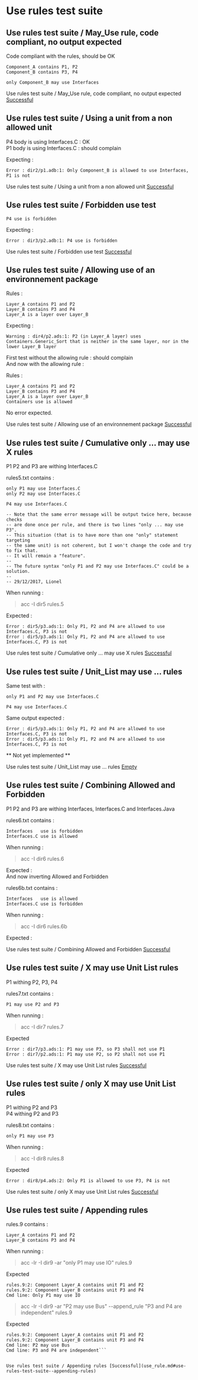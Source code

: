 
# Use rules test suite



##  Use rules test suite / May_Use rule, code compliant, no output expected

  Code compliant with the rules, should be OK  

```  
Component_A contains P1, P2
Component_B contains P3, P4

only Component_B may use Interfaces
```  


Use rules test suite / May_Use rule, code compliant, no output expected [Successful](use_rule.md#use-rules-test-suite--mayuse-rule-code-compliant-no-output-expected)

##  Use rules test suite / Using a unit from a non allowed unit

  P4 body is using Interfaces.C : OK    
  P1 body is using Interfaces.C : should complain  

  Expecting :  

```  
Error : dir2/p1.adb:1: Only Component_B is allowed to use Interfaces, P1 is not
```  


Use rules test suite / Using a unit from a non allowed unit [Successful](use_rule.md#use-rules-test-suite--using-a-unit-from-a-non-allowed-unit)

##  Use rules test suite / Forbidden use test


```  
P4 use is forbidden
```  

  Expecting :  

```  
Error : dir3/p2.adb:1: P4 use is forbidden
```  


Use rules test suite / Forbidden use test [Successful](use_rule.md#use-rules-test-suite--forbidden-use-test)

##  Use rules test suite / Allowing use of an environnement package


  Rules :  

```  
Layer_A contains P1 and P2
Layer_B contains P3 and P4
Layer_A is a layer over Layer_B
```  
  Expecting :  


```  
Warning : dir4/p2.ads:1: P2 (in Layer_A layer) uses Containers.Generic_Sort that is neither in the same layer, nor in the lower Layer_B layer
```  

  First test without the allowing rule : should complain  
  And now with the allowing rule :  

  Rules :  

```  
Layer_A contains P1 and P2
Layer_B contains P3 and P4
Layer_A is a layer over Layer_B
Containers use is allowed
```  

  No error expected.  


Use rules test suite / Allowing use of an environnement package [Successful](use_rule.md#use-rules-test-suite--allowing-use-of-an-environnement-package)

##  Use rules test suite / Cumulative only ... may use X rules

  P1 P2 and P3 are withing Interfaces.C  

  rules5.txt contains :  

```  
only P1 may use Interfaces.C
only P2 may use Interfaces.C

P4 may use Interfaces.C

-- Note that the same error message will be output twice here, because checks
-- are done once per rule, and there is two lines "only ... may use P3".
-- This situation (that is to have more than one "only" statement targeting
-- the same unit) is not coherent, but I won't change the code and try to fix that.
-- It will remain a "feature".
--
-- The future syntax "only P1 and P2 may use Interfaces.C" could be a solution.
--
-- 29/12/2017, Lionel
```  

  When running :  

  > acc -I dir5 rules.5  

  Expected :  

```  
Error : dir5/p3.ads:1: Only P1, P2 and P4 are allowed to use Interfaces.C, P3 is not
Error : dir5/p3.ads:1: Only P1, P2 and P4 are allowed to use Interfaces.C, P3 is not
```  


Use rules test suite / Cumulative only ... may use X rules [Successful](use_rule.md#use-rules-test-suite--cumulative-only--may-use-x-rules)

##  Use rules test suite / Unit_List may use ... rules


  Same test with :  

```  
only P1 and P2 may use Interfaces.C

P4 may use Interfaces.C

```  

  Same output expected :  

```  
Error : dir5/p3.ads:1: Only P1, P2 and P4 are allowed to use Interfaces.C, P3 is not
Error : dir5/p3.ads:1: Only P1, P2 and P4 are allowed to use Interfaces.C, P3 is not
```  

  ** Not yet implemented **  

Use rules test suite / Unit_List may use ... rules [Empty](use_rule.md#use-rules-test-suite--unitlist-may-use--rules)

##  Use rules test suite / Combining Allowed and Forbidden

  P1 P2 and P3 are withing Interfaces, Interfaces.C and Interfaces.Java  

  rules6.txt contains :  

```  
Interfaces   use is forbidden
Interfaces.C use is allowed
```  

  When running :  

  > acc -I dir6 rules.6  

  Expected :  
  And now inverting Allowed and Forbidden  

  rules6b.txt contains :  

```  
Interfaces   use is allowed
Interfaces.C use is forbidden

```  

  When running :  

  > acc -I dir6 rules.6b  

  Expected :  

Use rules test suite / Combining Allowed and Forbidden [Successful](use_rule.md#use-rules-test-suite--combining-allowed-and-forbidden)

##  Use rules test suite / X may use Unit List rules

  P1 withing P2, P3, P4  

  rules7.txt contains :  

```  
P1 may use P2 and P3
```  

  When running :  

  > acc -I dir7 rules.7  

  Expected  

```  
Error : dir7/p3.ads:1: P1 may use P3, so P3 shall not use P1
Error : dir7/p2.ads:1: P1 may use P2, so P2 shall not use P1
```  


Use rules test suite / X may use Unit List rules [Successful](use_rule.md#use-rules-test-suite--x-may-use-unit-list-rules)

##  Use rules test suite / only X may use Unit List rules

  P1 withing P2 and P3  
  P4 withing P2 and P3  

  rules8.txt contains :  

```  
only P1 may use P3
```  

  When running :  

  > acc -I dir8 rules.8  

  Expected  

```  
Error : dir8/p4.ads:2: Only P1 is allowed to use P3, P4 is not
```  


Use rules test suite / only X may use Unit List rules [Successful](use_rule.md#use-rules-test-suite--only-x-may-use-unit-list-rules)

##  Use rules test suite / Appending rules


  rules.9 contains :  

```  
Layer_A contains P1 and P2
Layer_B contains P3 and P4

```  

  When running :  

  > acc -lr -I dir9 -ar "only P1 may use IO" rules.9  

  Expected  

```  
rules.9:2: Component Layer_A contains unit P1 and P2
rules.9:2: Component Layer_B contains unit P3 and P4
Cmd line: Only P1 may use IO
```  

  > acc -lr -I dir9 -ar "P2 may use Bus" --append_rule "P3 and P4 are independent" rules.9  

  Expected  

```  
rules.9:2: Component Layer_A contains unit P1 and P2
rules.9:2: Component Layer_B contains unit P3 and P4
Cmd line: P2 may use Bus
Cmd line: P3 and P4 are independent```  


Use rules test suite / Appending rules [Successful](use_rule.md#use-rules-test-suite--appending-rules)
